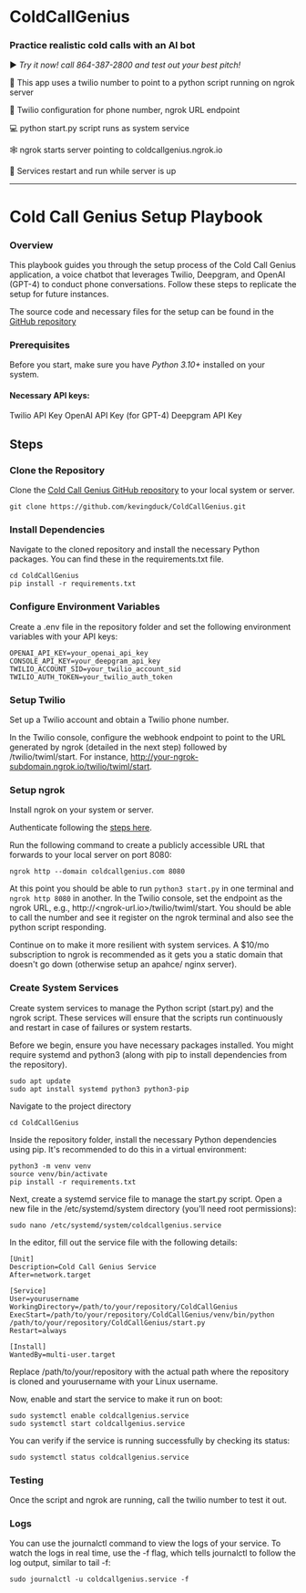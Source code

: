 # ColdCallGenius
### Practice realistic cold calls with an AI bot

▶️ _Try it now! call 864-387-2800 and test out your best pitch!_

📲 This app uses a twilio number to point to a python script running on ngrok server

📱 Twilio configuration for phone number, ngrok URL endpoint

💻 python start.py script runs as system service 

🕸️ ngrok starts server pointing to coldcallgenius.ngrok.io

🏃 Services restart and run while server is up

---

# Cold Call Genius Setup Playbook
### Overview

This playbook guides you through the setup process of the Cold Call Genius application, a voice chatbot that leverages Twilio, Deepgram, and OpenAI (GPT-4) to conduct phone conversations. Follow these steps to replicate the setup for future instances.

The source code and necessary files for the setup can be found in the [GitHub repository](https://github.com/kevingduck/ColdCallGenius)

### Prerequisites
Before you start, make sure you have *Python 3.10+* installed on your system.
#### Necessary API keys:
Twilio API Key
OpenAI API Key (for GPT-4)
Deepgram API Key

## Steps
### Clone the Repository

Clone the [Cold Call Genius GitHub repository](https://github.com/kevingduck/ColdCallGenius) to your local system or server.

`
git clone https://github.com/kevingduck/ColdCallGenius.git
`

### Install Dependencies
Navigate to the cloned repository and install the necessary Python packages. You can find these in the requirements.txt file.

```
cd ColdCallGenius
pip install -r requirements.txt
```

### Configure Environment Variables

Create a .env file in the repository folder and set the following environment variables with your API keys:

```
OPENAI_API_KEY=your_openai_api_key
CONSOLE_API_KEY=your_deepgram_api_key
TWILIO_ACCOUNT_SID=your_twilio_account_sid
TWILIO_AUTH_TOKEN=your_twilio_auth_token
```

### Setup Twilio

Set up a Twilio account and obtain a Twilio phone number.

In the Twilio console, configure the webhook endpoint to point to the URL generated by ngrok (detailed in the next step) followed by /twilio/twiml/start. For instance, http://your-ngrok-subdomain.ngrok.io/twilio/twiml/start.

### Setup ngrok

Install ngrok on your system or server.

Authenticate following the [steps here](https://dashboard.ngrok.com/get-started/setup).

Run the following command to create a publicly accessible URL that forwards to your local server on port 8080:

```
ngrok http --domain coldcallgenius.com 8080
```

At this point you should be able to run `python3 start.py` in one terminal and `ngrok http 8080` in another. In the Twilio console, set the endpoint as the ngrok URL, e.g., http://<ngrok-url.io>/twilio/twiml/start. You should be able to call the number and see it register on the ngrok terminal and also see the python script responding. 

Continue on to make it more resilient with system services. A $10/mo subscription to ngrok is recommended as it gets you a static domain that doesn't go down (otherwise setup an apahce/ nginx server).

### Create System Services

Create system services to manage the Python script (start.py) and the ngrok script. These services will ensure that the scripts run continuously and restart in case of failures or system restarts.

Before we begin, ensure you have necessary packages installed. You might require systemd and python3 (along with pip to install dependencies from the repository).

```
sudo apt update
sudo apt install systemd python3 python3-pip
```

Navigate to the project directory

```
cd ColdCallGenius
```

Inside the repository folder, install the necessary Python dependencies using pip. It's recommended to do this in a virtual environment:

```
python3 -m venv venv
source venv/bin/activate
pip install -r requirements.txt
```

Next, create a systemd service file to manage the start.py script. Open a new file in the /etc/systemd/system directory (you'll need root permissions):

```
sudo nano /etc/systemd/system/coldcallgenius.service
```

In the editor, fill out the service file with the following details:

```
[Unit]
Description=Cold Call Genius Service
After=network.target

[Service]
User=yourusername
WorkingDirectory=/path/to/your/repository/ColdCallGenius
ExecStart=/path/to/your/repository/ColdCallGenius/venv/bin/python /path/to/your/repository/ColdCallGenius/start.py
Restart=always

[Install]
WantedBy=multi-user.target
```

Replace /path/to/your/repository with the actual path where the repository is cloned and yourusername with your Linux username.

Now, enable and start the service to make it run on boot:

```
sudo systemctl enable coldcallgenius.service
sudo systemctl start coldcallgenius.service
```

You can verify if the service is running successfully by checking its status:

```
sudo systemctl status coldcallgenius.service
```

### Testing

Once the script and ngrok are running, call the twilio number to test it out. 

### Logs

You can use the journalctl command to view the logs of your service. To watch the logs in real time, use the -f flag, which tells journalctl to follow the log output, similar to tail -f:

```
sudo journalctl -u coldcallgenius.service -f
```
